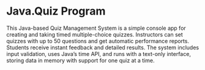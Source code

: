 # Java.Quiz Program
This Java-based Quiz Management System is a simple console app for creating and taking timed multiple-choice quizzes. Instructors can set quizzes with up to 50 questions and get automatic performance reports. Students receive instant feedback and detailed results. The system includes input validation, uses Java’s time API, and runs with a text-only interface, storing data in memory with support for one quiz at a time.
